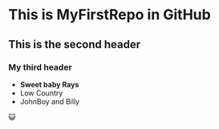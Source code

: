 # This is MyFirstRepo in GitHub
## This is the second header
### My third header

* **Sweet baby Rays**
* Low Country
* JohnBoy and Billy

😺
